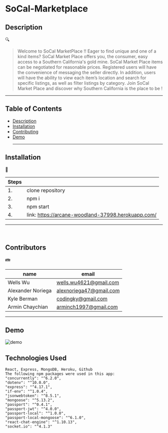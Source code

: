 # SoCal-Marketplace
  
## Description
🔍 
> Welcome to SoCal MarketPlace !!  Eager to find unique and one of a kind items? SoCal Market Place offers you, the consumer, easy access to a Southern California's gold mine. SoCal Market Place items can be negotiated for reasonable prices. Registered users will have the convenience of messaging the seller directly. In addition,  users will have the ability to view each item’s location and search for specific listings, as well as filter listings by category. Join SoCal Market Place and discover why Southern California is the place to be !
  - - -
## Table of Contents
- [Description](#description)
- [Installation](#installation)
- [Contributing](#contributing)
- [Demo](#Demo)
  - - -
## Installation
💾 
> 
| Steps      |  |
| ----------- | ----------- |
|1.      | clone repository       |
|2.   | npm i        |
|3. | npm start|
|4. | link: https://arcane-woodland-37998.herokuapp.com/ |
  - - -
<br />

## Contributors
👪 
>
| name     | email |
| ----------- | ----------- |
|Wells Wu     |   wells.wu4621@gmail.com  |
|Alexander Noriega   | alexnoriega47@gmail.com       |
|Kyle Berman |  codingky@gmail.com|
|Armin Chaychian |  arminch1997@gmail.com|

  - - -

  ## Demo

>
 ![demo](asset/demo.gif)
 
 ## Technologies Used 
 
    React, Express, MongoDB, Heroku, Github
    The following npm packages were used in this app:
    "concurrently": "^6.2.0",
    "dotenv": "^10.0.0",
    "express": "^4.17.1",
    "if-env": "^1.0.4",
    "jsonwebtoken": "^8.5.1",
    "mongoose": "^5.13.2",
    "passport": "^0.4.1",
    "passport-jwt": "^4.0.0",
    "passport-local": "^1.0.0",
    "passport-local-mongoose": "^6.1.0",
    "react-chat-engine": "^1.10.13",
    "socket.io": "^4.1.3"
